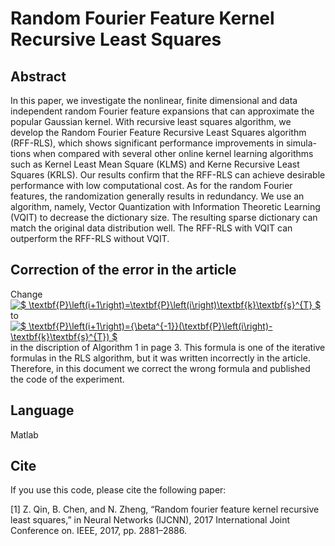 # Random Fourier Feature Kernel Recursive Least Squares
## Abstract
In this paper, we investigate the nonlinear, finite dimensional and data independent random Fourier feature expansions that can approximate the popular Gaussian kernel. With recursive least squares algorithm, we develop the Random Fourier Feature Recursive Least Squares algorithm (RFF-RLS), which shows significant performance improvements in simula-tions when compared with several other online kernel learning algorithms such as Kernel Least Mean Square (KLMS) and Kerne Recursive Least Squares (KRLS). Our results confirm that the RFF-RLS can achieve desirable performance with low computational cost. As for the random Fourier features, the randomization generally results in redundancy. We use an algorithm, namely, Vector Quantization with Information Theoretic Learning (VQIT) to decrease the dictionary size. The resulting sparse dictionary can match the original data distribution well. The RFF-RLS with VQIT can outperform the RFF-RLS without VQIT.
## Correction of the error in the article
Change <a href="https://www.codecogs.com/eqnedit.php?latex=$&space;\textbf{P}\left(i&plus;1\right)=\textbf{P}\left(i\right)\textbf{k}\textbf{s}^{T}&space;$" target="_blank"><img src="https://latex.codecogs.com/gif.latex?$&space;\textbf{P}\left(i&plus;1\right)=\textbf{P}\left(i\right)\textbf{k}\textbf{s}^{T}&space;$" title="$ \textbf{P}\left(i+1\right)=\textbf{P}\left(i\right)\textbf{k}\textbf{s}^{T} $" /></a>
to <a href="https://www.codecogs.com/eqnedit.php?latex=$&space;\textbf{P}\left(i&plus;1\right)={\beta^{-1}}(\textbf{P}\left(i\right)-\textbf{k}\textbf{s}^{T})&space;$" target="_blank"><img src="https://latex.codecogs.com/gif.latex?$&space;\textbf{P}\left(i&plus;1\right)={\beta^{-1}}(\textbf{P}\left(i\right)-\textbf{k}\textbf{s}^{T})&space;$" title="$ \textbf{P}\left(i+1\right)={\beta^{-1}}(\textbf{P}\left(i\right)-\textbf{k}\textbf{s}^{T}) $" /></a>
in the discription of Algorithm 1 in page 3. 
This formula is one of the iterative formulas in the RLS algorithm, but it was written incorrectly in the article. 
Therefore, in this document we correct the wrong formula and published the code of the experiment.
## Language
Matlab
## Cite
If you use this code, please cite the following paper:

[1]	Z. Qin, B. Chen, and N. Zheng, “Random fourier feature kernel recursive least squares,” in Neural Networks (IJCNN), 2017 International Joint Conference on. IEEE, 2017, pp. 2881–2886.

